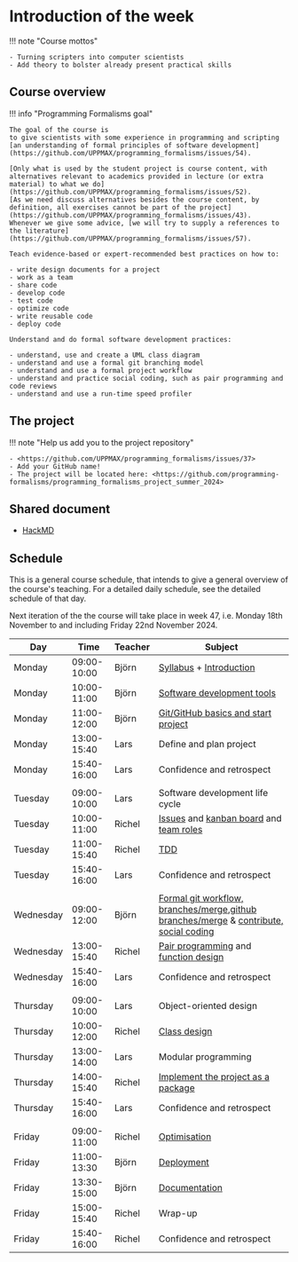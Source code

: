# Introduction of the week

!!! note "Course mottos"

    - Turning scripters into computer scientists
    - Add theory to bolster already present practical skills

## Course overview

!!! info "Programming Formalisms goal"

    The goal of the course is 
    to give scientists with some experience in programming and scripting
    [an understanding of formal principles of software development](https://github.com/UPPMAX/programming_formalisms/issues/54).

    [Only what is used by the student project is course content, with alternatives relevant to academics provided in lecture (or extra material) to what we do](https://github.com/UPPMAX/programming_formalisms/issues/52).
    [As we need discuss alternatives besides the course content, by definition, all exercises cannot be part of the project](https://github.com/UPPMAX/programming_formalisms/issues/43).
    Whenever we give some advice, [we will try to supply a references to the literature](https://github.com/UPPMAX/programming_formalisms/issues/57).
    
    Teach evidence-based or expert-recommended best practices on how to:
     
    - write design documents for a project
    - work as a team
    - share code
    - develop code
    - test code
    - optimize code
    - write reusable code
    - deploy code

    Understand and do formal software development practices:

    - understand, use and create a UML class diagram
    - understand and use a formal git branching model
    - understand and use a formal project workflow
    - understand and practice social coding, such as pair programming and code reviews
    - understand and use a run-time speed profiler

## The project

!!! note "Help us add you to the project repository"

    - <https://github.com/UPPMAX/programming_formalisms/issues/37>
    - Add your GitHub name!
    - The project will be located here: <https://github.com/programming-formalisms/programming_formalisms_project_summer_2024>

## Shared document

- [HackMD](https://hackmd.io/yNiCUuPsReuu1m1FQbC_qA)

## Schedule

This is a general course schedule, that intends to give a general overview
of the course's teaching.
For a detailed daily schedule, see the detailed schedule of that day.

Next iteration of the the course will take place in week 47,
i.e. Monday 18th November to and including Friday 22nd November 2024.

Day      |Time       |Teacher|Subject
---------|-----------|-------|-----------------------------------------------------------
Monday   |09:00-10:00|Björn  |[Syllabus](./intro.md) + [Introduction](./introductions/intro.md)
Monday   |10:00-11:00|Björn  |[Software development tools]((introductions/sdlc_tools.md))
Monday   |11:00-12:00|Björn  |[Git/GitHub basics and start project](./project_start/startup.md)
Monday   |13:00-15:40|Lars   |Define and plan project
Monday   |15:40-16:00|Lars   |Confidence and retrospect
|||
Tuesday  |09:00-10:00|Lars   |Software development life cycle
Tuesday  |10:00-11:00|Richel |[Issues](project/issues.md) and [kanban board](project/kanban_board.md) and [team roles](project/team_roles.md)
Tuesday  |11:00-15:40|Richel |[TDD](tdd/README.md)
Tuesday  |15:40-16:00|Lars   |Confidence and retrospect
|||
Wednesday|09:00-12:00|Björn  |[Formal git workflow, branches/merge](./git/branches.md),[github branches/merge](./git/pull.md) & [contribute, social coding](./social_coding/notes_social_coding_long.md)
Wednesday|13:00-15:40|Richel |[Pair programming](pair_programming/README.md) and [function design](algorithms/function_design.md)
Wednesday|15:40-16:00|Lars   |Confidence and retrospect
|||
Thursday |09:00-10:00|Lars   |Object-oriented design
Thursday |10:00-12:00|Richel |[Class design](data_structures/class_design.md)
Thursday |13:00-14:00|Lars   |Modular programming
Thursday |14:00-15:40|Richel |[Implement the project as a package](package/README.md)
Thursday |15:40-16:00|Lars   |Confidence and retrospect
|||
Friday   |09:00-11:00|Richel |[Optimisation](optimisation/README.md)
Friday   |11:00-13:30|Björn  |[Deployment](deployment/deploy.md)
Friday   |13:30-15:00|Björn  |[Documentation](deployment/documentation.md)
Friday   |15:00-15:40|Richel |Wrap-up
Friday   |15:40-16:00|Richel |Confidence and retrospect
